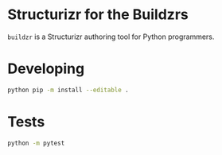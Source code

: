# Structurizr for the Buildzrs

`buildzr` is a Structurizr authoring tool for Python programmers.

# Developing

```bash
python pip -m install --editable .
```

# Tests

```bash
python -m pytest
```